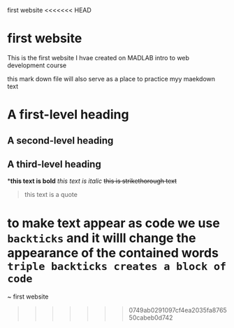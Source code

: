  first website
<<<<<<< HEAD
# first website
This is the first website I hvae created on MADLAB intro to web development course

this mark down file will also serve as a place to practice myy maekdown text


# A first-level heading 
## A second-level heading 
## A third-level heading 

***this text is bold**
*this text is italic*
~~this is strikethorough text~~

>this text is a quote

to make text appear as code we use `backticks` and it willl change the appearance of the contained words
```triple backticks creates a block of code```  
=======
~ first website
>>>>>>> 0749ab0291097cf4ea2035fa876550cabeb0d742

